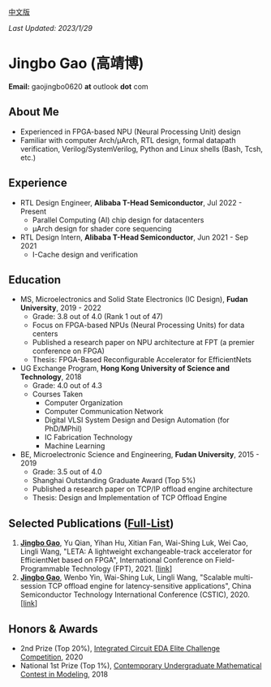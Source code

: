 [中文版](/about_zh_cn/)

*Last Updated: 2023/1/29*

# Jingbo Gao (高靖博)

**Email:** gaojingbo0620 **at** outlook **dot** com

## About Me

* Experienced in FPGA-based NPU (Neural Processing Unit) design
* Familiar with computer Arch/µArch, RTL design, formal datapath verification, Verilog/SystemVerilog, Python and Linux shells (Bash, Tcsh, etc.)

## Experience

* RTL Design Engineer, **Alibaba T-Head Semiconductor**, Jul 2022 - Present
    * Parallel Computing (AI) chip design for datacenters
    * µArch design for shader core sequencing
* RTL Design Intern, **Alibaba T-Head Semiconductor**, Jun 2021 - Sep 2021
    * I-Cache design and verification

## Education

* MS, Microelectronics and Solid State Electronics (IC Design), **Fudan University**, 2019 - 2022
    * Grade: 3.8 out of 4.0 (Rank 1 out of 47)
    * Focus on FPGA-based NPUs (Neural Processing Units) for data centers
    * Published a research paper on NPU architecture at FPT (a premier conference on FPGA)
    * Thesis: FPGA-Based Reconfigurable Accelerator for EfficientNets
* UG Exchange Program, **Hong Kong University of Science and Technology**, 2018
    * Grade: 4.0 out of 4.3
    * Courses Taken
        * Computer Organization
        * Computer Communication Network
        * Digital VLSI System Design and Design Automation (for PhD/MPhil)
        * IC Fabrication Technology
        * Machine Learning
* BE, Microelectronic Science and Engineering, **Fudan University**, 2015 - 2019
    * Grade: 3.5 out of 4.0
    * Shanghai Outstanding Graduate Award (Top 5%)
    * Published a research paper on TCP/IP offload engine architecture
    * Thesis: Design and Implementation of TCP Offload Engine

## Selected Publications ([Full-List](/pub_list/))

1. <u>**Jingbo Gao**</u>, Yu Qian, Yihan Hu, Xitian Fan, Wai-Shing Luk, Wei Cao, Lingli Wang, "LETA: A lightweight exchangeable-track accelerator for EfficientNet based on FPGA", International Conference on Field-Programmable Technology (FPT), 2021. [[link](https://ieeexplore.ieee.org/document/9609919)]
2. <u>**Jingbo Gao**</u>, Wenbo Yin, Wai-Shing Luk, Lingli Wang, "Scalable multi-session TCP offload engine for latency-sensitive applications", China Semiconductor Technology International Conference (CSTIC), 2020. [[link](https://ieeexplore.ieee.org/document/9282453)]

## Honors & Awards
* 2nd Prize (Top 20%), [Integrated Circuit EDA Elite Challenge Competition](https://eda.icisc.cn/), 2020
* National 1st Prize (Top 1%), [Contemporary Undergraduate Mathematical Contest in Modeling](http://www.mcm.edu.cn/), 2018